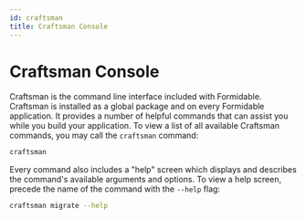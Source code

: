 ```yaml
---
id: craftsman
title: Craftsman Console
---
```


# Craftsman Console

Craftsman is the command line interface included with Formidable. Craftsman is installed as a global package and on every Formidable application. It provides a number of helpful commands that can assist you while you build your application. To view a list of all available Craftsman commands, you may call the `craftsman` command:

```bash
craftsman
```

Every command also includes a "help" screen which displays and describes the command's available arguments and options. To view a help screen, precede the name of the command with the `--help` flag:

```bash
craftsman migrate --help
```
